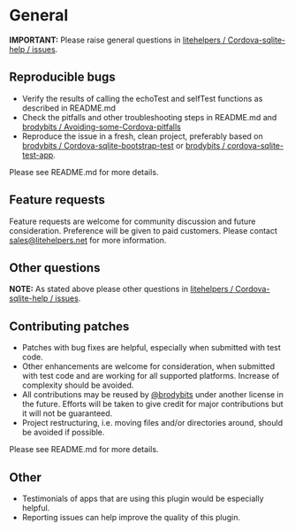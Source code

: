 # General

**IMPORTANT:** Please raise general questions in [litehelpers / Cordova-sqlite-help / issues](https://github.com/litehelpers/Cordova-sqlite-help/issues).

## Reproducible bugs

- Verify the results of calling the echoTest and selfTest functions as described in README.md
- Check the pitfalls and other troubleshooting steps in README.md and [brodybits / Avoiding-some-Cordova-pitfalls](https://github.com/brodybits/Avoiding-some-Cordova-pitfalls)
- Reproduce the issue in a fresh, clean project, preferably based on [brodybits / Cordova-sqlite-bootstrap-test](https://github.com/brodybits/Cordova-sqlite-bootstrap-test) or [brodybits / cordova-sqlite-test-app](https://github.com/brodybits/cordova-sqlite-test-app).

Please see README.md for more details.

## Feature requests

Feature requests are welcome for community discussion and future consideration. Preference will be given to paid customers. Please contact <sales@litehelpers.net> for more information.

## Other questions

**NOTE:** As stated above please other questions in [litehelpers / Cordova-sqlite-help / issues](https://github.com/litehelpers/Cordova-sqlite-help/issues).

## Contributing patches

- Patches with bug fixes are helpful, especially when submitted with test code.
- Other enhancements are welcome for consideration, when submitted with test code and are working for all supported platforms. Increase of complexity should be avoided.
- All contributions may be reused by [@brodybits](https://github.com/brodybits) under another license in the future. Efforts will be taken to give credit for major contributions but it will not be guaranteed.
- Project restructuring, i.e. moving files and/or directories around, should be avoided if possible.

Please see README.md for more details.

## Other

- Testimonials of apps that are using this plugin would be especially helpful.
- Reporting issues can help improve the quality of this plugin.
